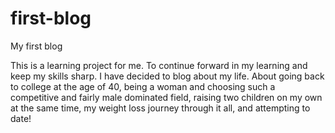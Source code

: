 # first-blog
My first blog

This is a learning project for me. To continue forward in my learning and keep my skills sharp. I have decided to blog about my life. About going back to college at the age of 40, being a woman and choosing such a competitive and fairly male dominated field, raising two children on my own at the same time, my weight loss journey through it all, and attempting to date!
